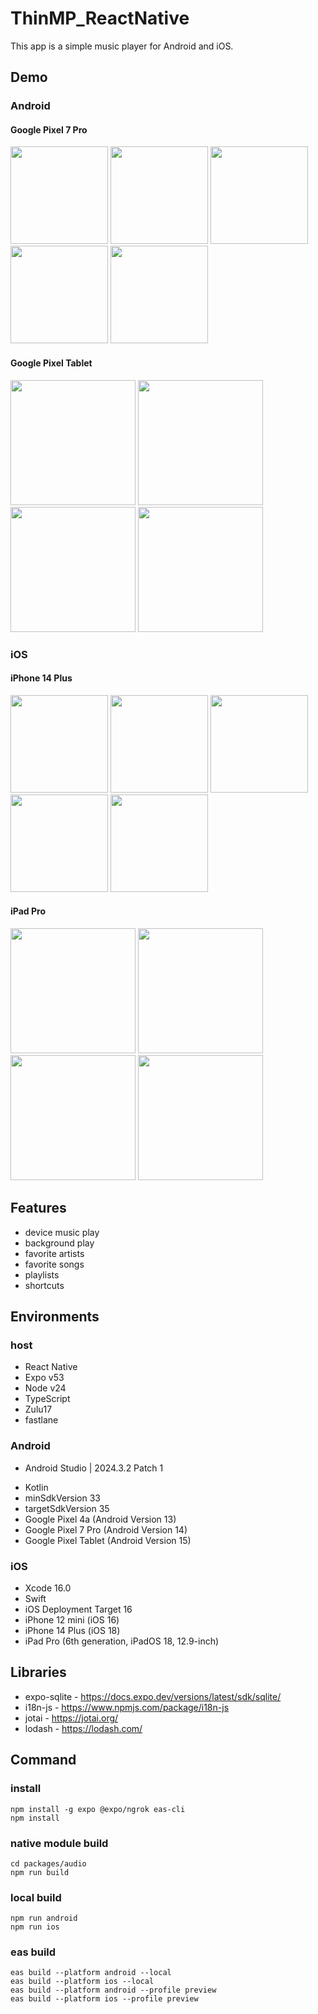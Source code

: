 # ThinMP_ReactNative

This app is a simple music player for Android and iOS.

## Demo

### Android

#### Google Pixel 7 Pro

<img src="https://github.com/user-attachments/assets/1c9eb83a-85fe-4b70-a035-02d0aacd6d07" width="156"> <img src="https://github.com/user-attachments/assets/e61cef0f-b74d-4bd5-965f-1379c035b948" width="156"> <img src="https://github.com/user-attachments/assets/e0219a8d-2f40-4c5b-8047-09f26358a46d" width="156"> <img src="https://github.com/user-attachments/assets/f44dd40f-1a72-4c52-933d-953a17568148" width="156"> <img src="https://github.com/user-attachments/assets/3b290148-ab56-453a-b185-fc469895e706" width="156">

#### Google Pixel Tablet

<img src="https://github.com/user-attachments/assets/01aa1a14-8e70-4b3b-945a-858c70fb260e" width="200"> <img src="https://github.com/user-attachments/assets/a6196214-afc0-4dd5-9ea8-58ef436263b4" width="200"> <img src="https://github.com/user-attachments/assets/9a0611ea-ee7a-47d3-a346-4d180dc8aea0" width="200"> <img src="https://github.com/user-attachments/assets/54fae7b6-75de-4e45-bf08-3fd6147ffdfc" width="200">

### iOS

#### iPhone 14 Plus

<img src="https://github.com/user-attachments/assets/548e3ee0-2b21-459e-9b73-32bb7d7bb077" width="156"> <img src="https://github.com/user-attachments/assets/93fad434-34af-43b8-91dd-45a10236e66c" width="156"> <img src="https://github.com/user-attachments/assets/7a751f35-b0f3-4d09-befc-d14c51477c9f" width="156"> <img src="https://github.com/user-attachments/assets/6518ca28-b330-4df4-a754-42851fc5699b" width="156"> <img src="https://github.com/user-attachments/assets/34d2669d-8505-4e8b-9060-4a90bbc9748c" width="156">

#### iPad Pro

<img src="https://github.com/user-attachments/assets/3e2a3879-d2bd-4177-98c1-347f0aae5826" width="200"> <img src="https://github.com/user-attachments/assets/6ed62954-ec6f-4a21-aa0c-90c989f46908" width="200"> <img src="https://github.com/user-attachments/assets/a85e5fd7-5a8f-49fb-ba5b-f3f742a6287f" width="200"> <img src="https://github.com/user-attachments/assets/7fd0de9a-f1b1-4c80-9e05-ac99b1c09f52" width="200">

## Features

- device music play
- background play
- favorite artists
- favorite songs
- playlists
- shortcuts

## Environments

### host

- React Native
- Expo v53
- Node v24
- TypeScript
- Zulu17
- fastlane

### Android

* Android Studio | 2024.3.2 Patch 1
- Kotlin
- minSdkVersion 33
- targetSdkVersion 35
- Google Pixel 4a (Android Version 13)
- Google Pixel 7 Pro (Android Version 14)
- Google Pixel Tablet (Android Version 15)

### iOS

- Xcode 16.0
- Swift
- iOS Deployment Target 16
- iPhone 12 mini (iOS 16)
- iPhone 14 Plus (iOS 18)
- iPad Pro (6th generation, iPadOS 18, 12.9-inch)

## Libraries

- expo-sqlite - https://docs.expo.dev/versions/latest/sdk/sqlite/
- i18n-js - https://www.npmjs.com/package/i18n-js
- jotai - https://jotai.org/
- lodash - https://lodash.com/

## Command

### install

```
npm install -g expo @expo/ngrok eas-cli
npm install
```

### native module build

```
cd packages/audio
npm run build
```

### local build

```
npm run android
npm run ios
```

### eas build

```
eas build --platform android --local
eas build --platform ios --local
eas build --platform android --profile preview
eas build --platform ios --profile preview
```
